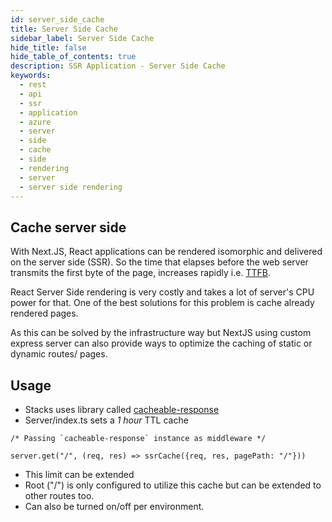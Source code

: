 ```yaml
---
id: server_side_cache
title: Server Side Cache
sidebar_label: Server Side Cache
hide_title: false
hide_table_of_contents: true
description: SSR Application - Server Side Cache
keywords:
  - rest 
  - api
  - ssr
  - application
  - azure
  - server
  - side
  - cache
  - side 
  - rendering
  - server 
  - server side rendering  
---
```


## Cache server side

With Next.JS, React applications can be rendered isomorphic and delivered on the
server side (SSR). So the time that elapses before the web server transmits the
first byte of the page, increases rapidly i.e.
[TTFB](https://developers.google.com/web/tools/lighthouse/audits/ttfb).

React Server Side rendering is very costly and takes a lot of server's CPU power
for that. One of the best solutions for this problem is cache already rendered
pages.

As this can be solved by the infrastructure way but NextJS using custom express
server can also provide ways to optimize the caching of static or dynamic
routes/ pages.

## Usage

- Stacks uses library called
  [cacheable-response](https://www.npmjs.com/package/cacheable-response)
- Server/index.ts sets a _1 hour_ TTL cache

```JS
/* Passing `cacheable-response` instance as middleware */

server.get("/", (req, res) => ssrCache({req, res, pagePath: "/"}))
```

- This limit can be extended
- Root ("/") is only configured to utilize this cache but can be extended to
  other routes too.
- Can also be turned on/off per environment.
